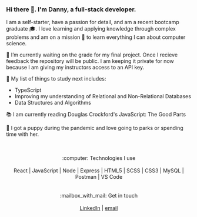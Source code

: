 ### Hi there 👋. I'm Danny, a full-stack developer.

I am a self-starter, have a passion for detail, and am a recent bootcamp graduate  :mortar_board:. I love learning and applying knowledge through complex problems and am on a mission :rocket: to learn everything I can about computer science.

🔭 I’m currently waiting on the grade for my final project. Once I recieve feedback the repository will be public. I am keeping it private for now because I am giving my instructors access to an API key.

🌱 My list of things to study next includes: 
-  TypeScript 
-  Improving my understanding of Relational and Non-Relational Databases 
-  Data Structures and Algorithms

:books: I am currently reading Douglas Crockford's JavaScript: The Good Parts

:dog: I got a puppy during the pandemic and love going to parks or spending time with her.
</br>
</br>
</br>
<div align='center'>
  :computer: Technologies I use </br> </br>
  React  |  JavaScript  |  Node  |  Express  |  HTML5  |  SCSS |  CSS3  |  MySQL  |  Postman  |  VS Code
 </div>
</br>
</br>
<div align='center'>
  :mailbox_with_mail: Get in touch </br> </br>
  <a href='https://www.linkedin.com/in/daniel-van-camp/'>LinkedIn</a>   |   <a href='mailto:vancampdj@gmail.com'>email</a>
</div>

<!--
**vancampd/vancampd** is a ✨ _special_ ✨ repository because its `README.md` (this file) appears on your GitHub profile.

Here are some ideas to get you started:

- 🔭 I’m currently working on ...
- 🌱 I’m currently learning ...
- 👯 I’m looking to collaborate on ...
- 🤔 I’m looking for help with ...
- 💬 Ask me about ...
- 📫 How to reach me: ...
- 😄 Pronouns: ...
- ⚡ Fun fact: ...
-->
